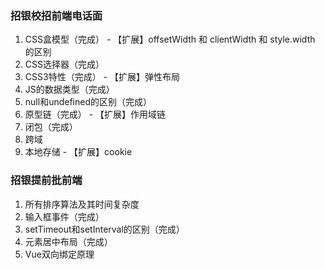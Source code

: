 ### 招银校招前端电话面
  1.  CSS盒模型（完成） - 【扩展】offsetWidth 和 clientWidth 和 style.width 的区别
  2.  CSS选择器（完成）
  3.  CSS3特性（完成） - 【扩展】弹性布局
  4.  JS的数据类型（完成）
  5.  null和undefined的区别（完成）
  6.  原型链（完成） - 【扩展】作用域链
  7.  闭包（完成）
  8.  跨域
  9.  本地存储 - 【扩展】cookie

### 招银提前批前端
  1.  所有排序算法及其时间复杂度
  2.  输入框事件（完成）
  3.  setTimeout和setInterval的区别（完成）
  4.  元素居中布局（完成）
  5.  Vue双向绑定原理

### 
